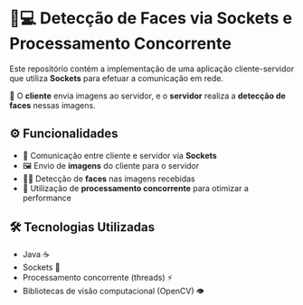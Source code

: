 # 🧠💻 Detecção de Faces via Sockets e Processamento Concorrente

Este repositório contém a implementação de uma aplicação cliente-servidor que utiliza **Sockets** para efetuar a comunicação em rede.

📡 O **cliente** envia imagens ao servidor, e o **servidor** realiza a **detecção de faces** nessas imagens.

## ⚙️ Funcionalidades
- 🤝 Comunicação entre cliente e servidor via **Sockets**
- 🖼️ Envio de **imagens** do cliente para o servidor
- 🧍‍♂️ Detecção de **faces** nas imagens recebidas
- 🧵 Utilização de **processamento concorrente** para otimizar a performance

## 🛠️ Tecnologias Utilizadas
- Java ☕
- Sockets 🔌
- Processamento concorrente (threads) ⚡
- Bibliotecas de visão computacional (OpenCV) 👁️


   
